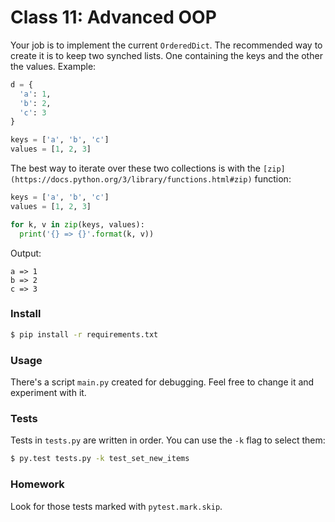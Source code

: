 # Class 11: Advanced OOP

Your job is to implement the current `OrderedDict`. The recommended way to create it is to keep two synched lists. One containing the keys and the other the values. Example:

```python
d = {
  'a': 1,
  'b': 2,
  'c': 3
}

keys = ['a', 'b', 'c']
values = [1, 2, 3]
```

The best way to iterate over these two collections is with the `[zip](https://docs.python.org/3/library/functions.html#zip)` function:


```python
keys = ['a', 'b', 'c']
values = [1, 2, 3]

for k, v in zip(keys, values):
  print('{} => {}'.format(k, v))
```

Output:

```
a => 1
b => 2
c => 3
```

### Install

```bash
$ pip install -r requirements.txt
```

### Usage

There's a script `main.py` created for debugging. Feel free to change it and experiment with it.

### Tests

Tests in `tests.py` are written in order. You can use the `-k` flag to select them:

```bash
$ py.test tests.py -k test_set_new_items
```

### Homework

Look for those tests marked with `pytest.mark.skip`.
